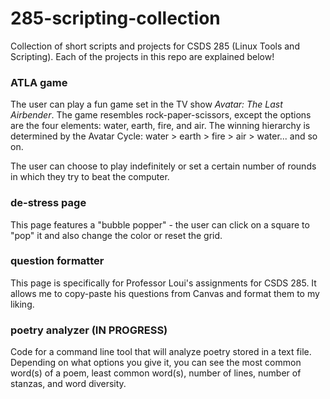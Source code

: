 # 285-scripting-collection
Collection of short scripts and projects for CSDS 285 (Linux Tools and Scripting). Each of the projects in this repo are explained below!

### ATLA game
The user can play a fun game set in the TV show *Avatar: The Last Airbender*. The game resembles rock-paper-scissors, except the options are the four elements: water, earth, fire, and air. The winning hierarchy is determined by the Avatar Cycle: water > earth > fire > air > water... and so on.

The user can choose to play indefinitely or set a certain number of rounds in which they try to beat the computer.

### de-stress page
This page features a "bubble popper" - the user can click on a square to "pop" it and also change the color or reset the grid.

### question formatter
This page is specifically for Professor Loui's assignments for CSDS 285. It allows me to copy-paste his questions from Canvas and format them to my liking.

### poetry analyzer (IN PROGRESS)
Code for a command line tool that will analyze poetry stored in a text file. Depending on what options you give it, you can see the most common word(s) of a poem, least common word(s), number of lines, number of stanzas, and word diversity.
